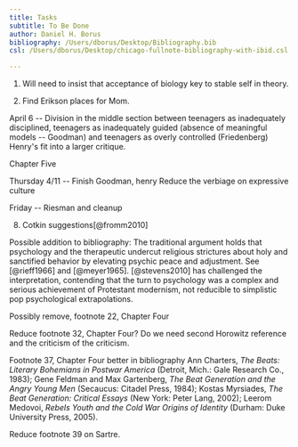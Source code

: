 ```yaml
---
title: Tasks
subtitle: To Be Done
author: Daniel H. Borus
bibliography: /Users/dborus/Desktop/Bibliography.bib
csl: /Users/dborus/Desktop/chicago-fullnote-bibliography-with-ibid.csl

---
```



1. Will need to insist that acceptance of biology key to stable self in theory.

2. Find Erikson places for Mom.

April 6 -- Division in the middle section between teenagers as inadequately disciplined, teenagers as inadequately guided (absence of meaningful models -- Goodman) and teenagers as overly controlled (Friedenberg) Henry's fit into a larger critique.

Chapter Five

Thursday 4/11 -- Finish Goodman, henry
Reduce the verbiage on expressive culture

Friday -- Riesman and cleanup



8. Cotkin suggestions[@fromm2010]

Possible addition to bibliography: The traditional argument holds that psychology and the therapeutic undercut religious strictures about holy and sanctified behavior by elevating psychic peace and adjustment. See [@rieff1966] and [@meyer1965]. [@stevens2010] has challenged the interpretation, contending that the turn to psychology was a complex and serious achievement of Protestant modernism, not reducible to simplistic pop psychological extrapolations.

Possibly remove, footnote 22, Chapter Four

Reduce footnote 32, Chapter Four? Do we need second Horowitz reference and the criticism of the criticism.

Footnote 37, Chapter Four better in bibliography Ann Charters, *The Beats: Literary Bohemians in Postwar America* (Detroit, Mich.: Gale Research Co., 1983); Gene Feldman and Max Gartenberg, *The Beat Generation and the Angry Young Men* (Secaucus: Citadel Press, 1984); Kostas Myrsiades, *The Beat Generation: Critical Essays* (New York: Peter Lang, 2002); Leerom Medovoi, *Rebels Youth and the Cold War Origins of Identity* (Durham: Duke University Press, 2005).

Reduce footnote 39 on Sartre.
